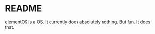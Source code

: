 README
=================================
elementOS is a OS. It currently does absolutely nothing. But fun. It does that.